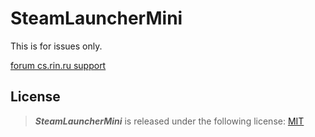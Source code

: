 # SteamLauncherMini

This is for issues only.

[forum cs.rin.ru support](https://cs.rin.ru/forum/viewtopic.php?f=29&t=125868)

## License

> **_SteamLauncherMini_** is released under the following license: [MIT](https://github.com/Sak32009/SteamLauncherMini/blob/main/LICENSE)
